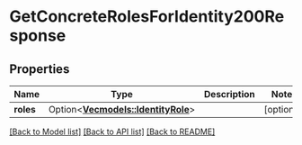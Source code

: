 # GetConcreteRolesForIdentity200Response

## Properties

Name | Type | Description | Notes
------------ | ------------- | ------------- | -------------
**roles** | Option<[**Vec<models::IdentityRole>**](IdentityRole.md)> |  | [optional]

[[Back to Model list]](../README.md#documentation-for-models) [[Back to API list]](../README.md#documentation-for-api-endpoints) [[Back to README]](../README.md)


